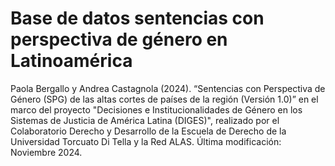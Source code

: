 # Base de datos sentencias con perspectiva de género en Latinoamérica

Paola Bergallo y Andrea Castagnola (2024). “Sentencias con Perspectiva de Género (SPG) de las altas cortes de países de la región (Versión 1.0)” en el marco del proyecto "Decisiones e Institucionalidades de Género en los Sistemas de Justicia de América Latina (DIGES)", realizado por el Colaboratorio Derecho y Desarrollo de la Escuela de Derecho de la Universidad Torcuato Di Tella y la Red ALAS. Última modificación: Noviembre 2024. 
